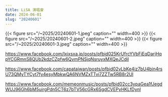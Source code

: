 ```yaml
---
title: LiSA 演唱會
date: 2024-06-01
slug: "20240601"
---
```


{{< figure src="/~2025/20240601-1.jpeg" caption="" width=400 >}}
{{< figure src="/~2025/20240601-2.jpeg" caption="" width=400 >}}
{{< figure src="/~2025/20240601-3.jpeg" caption="" width=400 >}}

https://www.facebook.com/lxixsxa.jp/posts/pfbid025KrUfrcYVbFiEqDarjHqpYCGRmnS8QUb2kdzCZpfw6QvmPNSjqNsruyxMXQeJCdil

https://www.facebook.com/capataiwan/posts/pfbid02vLbKe4iz7bU4bin4rsU73QMyTYCyt7fy4esyMbkwQA6NVMZxTTvi7ZZTw5RB8r2Ul

https://www.facebook.com/memeonmusic/posts/pfbid02cc3ypaGea1fJegdWUJ96Gh6bM5uirgPdn5CT6z7bTV56cGRx6SgdCVEPyHKLfDynl
